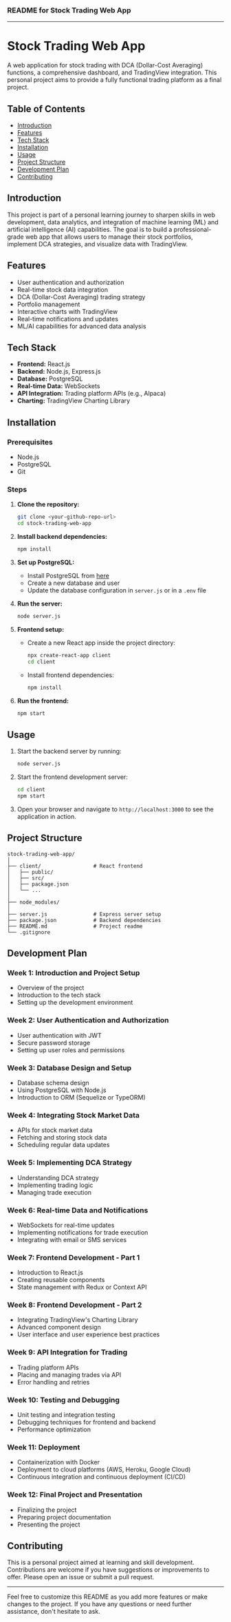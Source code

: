 ### README for Stock Trading Web App

---

# Stock Trading Web App

A web application for stock trading with DCA (Dollar-Cost Averaging) functions, a comprehensive dashboard, and TradingView integration. This personal project aims to provide a fully functional trading platform as a final  project.

## Table of Contents

- [Introduction](#introduction)
- [Features](#features)
- [Tech Stack](#tech-stack)
- [Installation](#installation)
- [Usage](#usage)
- [Project Structure](#project-structure)
- [Development Plan](#development-plan)
- [Contributing](#contributing)

## Introduction

This project is part of a personal learning journey to sharpen skills in web development, data analytics, and  integration of machine learning (ML) and artificial intelligence (AI) capabilities. The goal is to build a professional-grade web app that allows users to manage their stock portfolios, implement DCA strategies, and visualize data with TradingView.

## Features

- User authentication and authorization
- Real-time stock data integration
- DCA (Dollar-Cost Averaging) trading strategy
- Portfolio management
- Interactive charts with TradingView
- Real-time notifications and updates
- ML/AI capabilities for advanced data analysis

## Tech Stack

- **Frontend:** React.js
- **Backend:** Node.js, Express.js
- **Database:** PostgreSQL
- **Real-time Data:** WebSockets
- **API Integration:** Trading platform APIs (e.g., Alpaca)
- **Charting:** TradingView Charting Library

## Installation

### Prerequisites

- Node.js
- PostgreSQL
- Git

### Steps

1. **Clone the repository:**

   ```bash
   git clone <your-github-repo-url>
   cd stock-trading-web-app
   ```

2. **Install backend dependencies:**

   ```bash
   npm install
   ```

3. **Set up PostgreSQL:**

   - Install PostgreSQL from [here](https://www.postgresql.org/download/)
   - Create a new database and user
   - Update the database configuration in `server.js` or in a `.env` file

4. **Run the server:**

   ```bash
   node server.js
   ```

5. **Frontend setup:**

   - Create a new React app inside the project directory:

     ```bash
     npx create-react-app client
     cd client
     ```

   - Install frontend dependencies:

     ```bash
     npm install
     ```

6. **Run the frontend:**

   ```bash
   npm start
   ```

## Usage

1. Start the backend server by running:

   ```bash
   node server.js
   ```

2. Start the frontend development server:

   ```bash
   cd client
   npm start
   ```

3. Open your browser and navigate to `http://localhost:3000` to see the application in action.

## Project Structure

```
stock-trading-web-app/
│
├── client/                 # React frontend
│   ├── public/
│   ├── src/
│   ├── package.json
│   └── ...
│
├── node_modules/
│
├── server.js               # Express server setup
├── package.json            # Backend dependencies
├── README.md               # Project readme
└── .gitignore
```

## Development Plan

### Week 1: Introduction and Project Setup
- Overview of the project
- Introduction to the tech stack
- Setting up the development environment

### Week 2: User Authentication and Authorization
- User authentication with JWT
- Secure password storage
- Setting up user roles and permissions

### Week 3: Database Design and Setup
- Database schema design
- Using PostgreSQL with Node.js
- Introduction to ORM (Sequelize or TypeORM)

### Week 4: Integrating Stock Market Data
- APIs for stock market data
- Fetching and storing stock data
- Scheduling regular data updates

### Week 5: Implementing DCA Strategy
- Understanding DCA strategy
- Implementing trading logic
- Managing trade execution

### Week 6: Real-time Data and Notifications
- WebSockets for real-time updates
- Implementing notifications for trade execution
- Integrating with email or SMS services

### Week 7: Frontend Development - Part 1
- Introduction to React.js
- Creating reusable components
- State management with Redux or Context API

### Week 8: Frontend Development - Part 2
- Integrating TradingView's Charting Library
- Advanced component design
- User interface and user experience best practices

### Week 9: API Integration for Trading
- Trading platform APIs
- Placing and managing trades via API
- Error handling and retries

### Week 10: Testing and Debugging
- Unit testing and integration testing
- Debugging techniques for frontend and backend
- Performance optimization

### Week 11: Deployment
- Containerization with Docker
- Deployment to cloud platforms (AWS, Heroku, Google Cloud)
- Continuous integration and continuous deployment (CI/CD)

### Week 12: Final Project and Presentation
- Finalizing the project
- Preparing project documentation
- Presenting the project

## Contributing

This is a personal project aimed at learning and skill development. Contributions are welcome if you have suggestions or improvements to offer. Please open an issue or submit a pull request.

---

Feel free to customize this README as you add more features or make changes to the project. If you have any questions or need further assistance, don't hesitate to ask.
